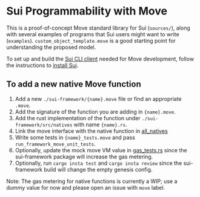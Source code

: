 # Sui Programmability with Move

This is a proof-of-concept Move standard library for Sui (`sources/`), along with several examples of programs that Sui users might want to write (`examples`). `custom_object_template.move` is a good starting point for understanding the proposed model.

To set up and build the [Sui CLI client](https://docs.sui.io/contribute/cli-client) needed for Move development, follow the instructions to [install Sui](https://docs.sui.io/build/install).

## To add a new native Move function

1. Add a new `./sui-framework/{name}.move` file or find an appropriate `.move`.
2. Add the signature of the function you are adding in `{name}.move`. 
3. Add the rust implementation of the function under `./sui-framework/src/natives` with name `{name}.rs`.
4. Link the move interface with the native function in [all_natives](https://github.com/MystenLabs/sui/blob/main/crates/sui-framework/src/natives/mod.rs#L23)
5. Write some tests in `{name}_tests.move` and pass `run_framework_move_unit_tests`.
6. Optionally, update the mock move VM value in [gas_tests.rs](https://github.com/MystenLabs/sui/blob/276356e168047cdfce71814cb14403f4653a3656/crates/sui-core/src/unit_tests/gas_tests.rs) since the sui-framework package will increase the gas metering.
7. Optionally, run `cargo insta test` and `cargo insta review` since the sui-framework build will change the empty genesis config.

Note: The gas metering for native functions is currently a WIP; use a dummy value for now and please open an issue with `move` label.
